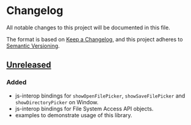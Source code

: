 # Changelog
All notable changes to this project will be documented in this file.

The format is based on [Keep a Changelog](https://keepachangelog.com/en/1.0.0/),
and this project adheres to [Semantic Versioning](https://semver.org/spec/v2.0.0.html).

## [Unreleased]
### Added
- js-interop bindings for `showOpenFilePicker`, `showSaveFilePicker` and `showDirectoryPicker` on Window.
- js-interop bindings for File System Access API objects.
- examples to demonstrate usage of this library.

<!-- ## [1.0.0] - 2022-12-?? -->

[Unreleased]: https://github.com/poirierlouis/file_system_access_api/compare/v1.0.0...HEAD
[1.0.0]: https://github.com/poirierlouis/file_system_access_api/releases/tag/v1.0.0
 
